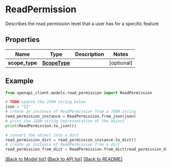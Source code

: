 # ReadPermission

Describes the read permission level that a user has for a specific feature

## Properties

Name | Type | Description | Notes
------------ | ------------- | ------------- | -------------
**scope_type** | [**ScopeType**](ScopeType.md) |  | [optional] 

## Example

```python
from openapi_client.models.read_permission import ReadPermission

# TODO update the JSON string below
json = "{}"
# create an instance of ReadPermission from a JSON string
read_permission_instance = ReadPermission.from_json(json)
# print the JSON string representation of the object
print(ReadPermission.to_json())

# convert the object into a dict
read_permission_dict = read_permission_instance.to_dict()
# create an instance of ReadPermission from a dict
read_permission_from_dict = ReadPermission.from_dict(read_permission_dict)
```
[[Back to Model list]](../README.md#documentation-for-models) [[Back to API list]](../README.md#documentation-for-api-endpoints) [[Back to README]](../README.md)



